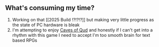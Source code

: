 ## What's consuming my time?
1. Working on that [[2025 Build ⁉️⁉️⁉️]] but making very little progress as the state of PC hardware is bleak
2. I'm attempting to enjoy [Caves of Qud](https://store.steampowered.com/app/333640/Caves_of_Qud/) and honestly if I can't get into a rhythm with this game I need to accept I'm too smooth brain for text based RPGs